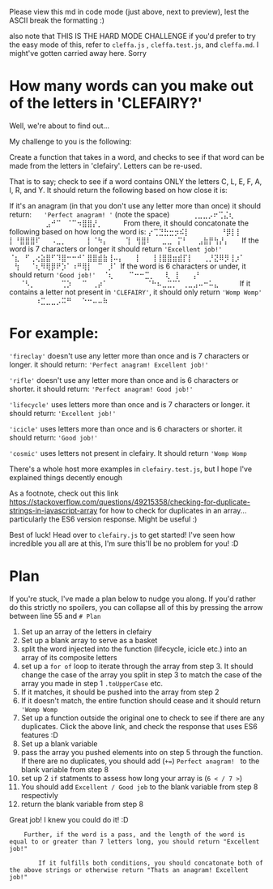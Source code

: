 Please view this md in code mode (just above, next to preview), lest the ASCII break the formatting :)

also note that THIS IS THE HARD MODE CHALLENGE if you'd prefer to try the easy mode of this,
refer to `cleffa.js` , `cleffa.test.js`, and `cleffa.md`. I might've gotten carried away here. Sorry 

# How many words can you make out of the letters in 'CLEFAIRY?'

Well, we're about to find out...

My challenge to you is the following:

Create a function that takes in a word, and checks to see if that word can be made from the letters in 'clefairy'. Letters can be re-used.

That is to say; check to see if a word contains ONLY the letters C, L, E, F, A, I, R, and Y. It should return the following based on how close it is:

If it's an anagram (in that you don't use any letter more than once) it should return:
⠀⠀`'Perfect anagram! '` (note the space)
     ⠀⠀⠀⠀⢀⣀⣀⡠⠖⢉⣌⢆⠀⠀⠀⠀⠀
⠀⠀⠀⠀⠀⠀⠀⣠⠚⠉⠀⠈⠉⠲⣿⣿⡜⡀⠀⠀⠀⠀From there, it should concatonate the following based on how long the word is:
⡔⢉⣙⣓⣒⡲⠮⡇⠀⠀⠀⠀⠀⠀⠘⡿⡇⡇⠀⠀⠀⠀
⡇⠘⣿⣿⣿⠏⠀⠀⠠⣀⡀⠀⠀⠀⠀⡇⠈⠳⡄⠀⠀⠀
⢹⠀⢻⣿⠇⠀⠀⣀⣀⠀⡍⠃⠀⠀⣠⣷⡟⢳⡜⡄⠀⠀   If the word is 7 characters or longer it should return `'Excellent job!'`
⠈⣆⠀⠋⢀⢔⣵⣿⠋⠹⣿⠒⠒⠚⠁⣿⣿⣾⣷⢸⠤⡄⠀
⠀⡇⠀⠀⢸⢸⣿⣿⣶⣾⡏⡇⠀⠀⢀⡘⣝⠿⡻⢸⡰⠁
⠀⢳⠀⠀⠈⢆⠻⢿⡿⠟⡱⠁⠰⠛⢿⡇⠀⠉⠀⡸⠁      If the word is 6 characters or under, it should return `'Good job!'`
⠀⠈⢆⠀⠀⠀⠉⠒⠒⣉⡀⠀⠀⢇⠀⡇⠀⠀⢠⠃⠀⠀
⠀⠀⠈⠣⡀⠀⠀⠀⠀⠀⢉⡱⠀⠀⠉⠀⢀⡴⠁⠀⠀⠀
⠀⠀⠀⠀⠈⠓⠦⣀⣉⡉⠁⢀⣀⣠⠤⠒⠥⣄⠀⠀⠀⠀If it contains a letter not present in `'CLEFAIRY'`, it should only return `'Womp Womp'`
⠀⠀⠀⠀⠀⠰⣉⣀⣀⡠⠭⠛⠀⠀⠑⠒⠤⠤⠷⠀


# For example:

`'fireclay'` doesn't use any letter more than once and is 7 characters or longer. it should return: 
      `'Perfect anagram! Excellent job!'`

`'rifle'` doesn't use any letter more than once and is 6 characters or shorter. it should return: 
      `'Perfect anagram! Good job!'`
      
`'lifecycle'` uses letters more than once and is 7 characters or longer. it should return: 
      `'Excellent job!'`  

`'icicle'` uses letters more than once and is 6 characters or shorter. it should return: 
      `'Good job!'` 

`'cosmic'` uses letters not present in clefairy. It should return 
      `'Womp Womp`

There's a whole host more examples in `clefairy.test.js`, but I hope I've explained things decently enough

As a footnote, check out this link https://stackoverflow.com/questions/49215358/checking-for-duplicate-strings-in-javascript-array for how to check for duplicates in an array... particularly the ES6 version response. Might be useful :)

Best of luck! Head over to `clefairy.js` to get started! I've seen how incredible you all are at this, I'm sure this'll be no problem for you! :D


# Plan

If you're stuck, I've made a plan below to nudge you along. If you'd rather do this strictly no spoilers, you can collapse all of this by pressing the arrow between line 55 and `# Plan`

1. Set up an array of the letters in clefairy 
2. Set up a blank array to serve as a basket
3. split the word injected into the function (lifecycle, icicle etc.) into an array of its composite letters 
4. set up a `for of` loop to iterate through the array from step 3. It should change the case of the array you split in step 3 to match the case of the array you made in step 1 `.toUpperCase` etc.
5. If it matches, it should be pushed into the array from step 2
6. If it doesn't match, the entire function should cease and it should return `'Womp Womp`
7. Set up a function outside the original one to check to see if there are any duplicates. Click the above link, and check the response that uses ES6 features :D
8. Set up a blank variable
9. pass the array you pushed elements into on step 5 through the function. If there are no duplicates, you should add (`+=`) `Perfect anagram! ` to the blank variable from step 8  
10. set up 2 `if` statments to assess how long your array is (`6 < / 7 >`)
11. You should add `Excellent / Good job` to the blank variable from step 8 respectivly
12. return the blank variable from step 8

Great job! I knew you could do it! :D






       
       
       
       
       
       
       
       
        

        Further, if the word is a pass, and the length of the word is equal to or greater than 7 letters long, you should return "Excellent job!"

            If it fulfills both conditions, you should concatonate both of the above strings or otherwise return "Thats an anagram! Excellent job!"